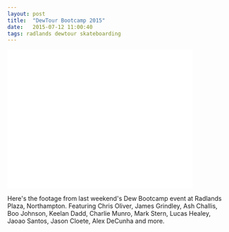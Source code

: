 ```yaml
---
layout: post
title:  "DewTour Bootcamp 2015"
date:   2015-07-12 11:00:40
tags: radlands dewtour skateboarding
---
```


<div class="post--video">
	<iframe width="420" height="315" src="//www.youtube.com/embed/fQ9Td_pBTNI" frameborder="0" allowfullscreen></iframe>
</div>

Here's the footage from last weekend's Dew Bootcamp event at Radlands Plaza, Northampton.
Featuring Chris Oliver, James Grindley, Ash Challis, Boo Johnson, Keelan Dadd, Charlie Munro, Mark Stern, Lucas Healey, Jaoao Santos, Jason Cloete, Alex DeCunha and more.

